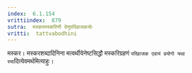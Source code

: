 ```yaml
---
index:  6.1.154
vrittiindex:  879
sutra:  मस्करमस्करिणौ वेणुपरिव्राजकयोः
vritti:  tattvabodhini 
---
```


मस्कर। मस्करशब्दादिनिना मत्वर्थीयेनेष्टसिद्धौ मस्करिग्रहणं `परिव्राजक एवायं प्रयोगो यथा स्या`दित्येवमर्थमित्याहुः।

